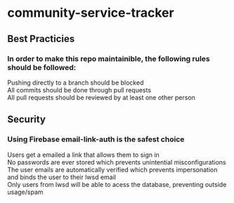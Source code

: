 # community-service-tracker


## Best Practicies
### In order to make this repo maintainible, the following rules should be followed: 
Pushing directly to a branch should be blocked <br>
All commits should be done through pull requests <br>
All pull requests should be reviewed by at least one other person <br>
 
## Security

### Using Firebase email-link-auth is the safest choice

Users get a emailed a link that allows them to sign in <br>
No passwords are ever stored which prevents unintential misconfigurations <br>
The user emails are automatically verified which prevents impersonation and binds the user to their lwsd email <br>
Only users from lwsd will be able to acess the database,  preventing outside usage/spam <br>

